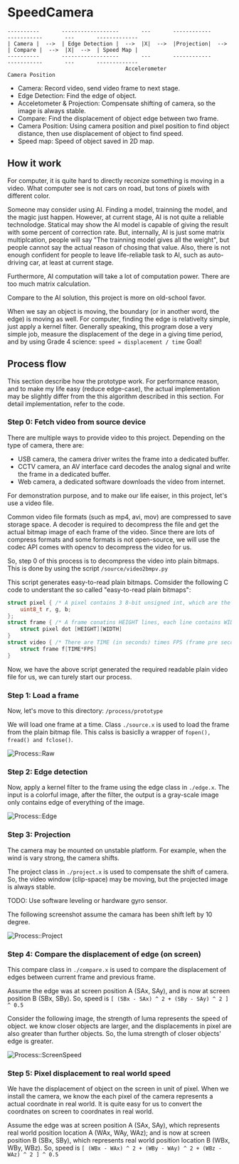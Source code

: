 # SpeedCamera

```
----------       ------------------       ---       ------------       -----------       ---       -------------
| Camera |  -->  | Edge Detection |  -->  |X|  -->  |Projection|  -->  | Compare |  -->  |X|  -->  | Speed Map |
----------       ------------------       ---       ------------       -----------       ---       -------------
                                     Accelerometer                                  Camera Position
```
- Camera:                     Record video, send video frame to next stage.
- Edge Detection:             Find the edge of object.
- Acceletometer & Projection: Compensate shifting of camera, so the image is always stable.
- Compare:                    Find the displacement of object edge between two frame.
- Camera Position:            Using camera position and pixel position to find object distance, then use displacement of object to find speed.
- Speed map:                  Speed of object saved in 2D map.

## How it work

For computer, it is quite hard to directly reconize something is moving in a video. What computer see is not cars on road, but tons of pixels with different color.

Someone may consider using AI. Finding a model, trainning the model, and the magic just happen. However, at current stage, AI is not quite a reliable technolodge. Statical may show the AI model is capable of giving the result with some percent of correction rate. But, internally, AI is just some matrix multiplcation, people will say "The trainning model gives all the weight", but people cannot say the actual reason of chosing that value. Also, there is not enough confident for people to leave life-reliable task to AI, such as auto-driving car, at least at current stage.

Furthermore, AI computation will take a lot of computation power. There are too much matrix calculation.

Compare to the AI solution, this project is more on old-school favor.

When we say an object is moving, the boundary (or in another word, the edge) is moving as well. For computer, finding the edge is relativelty simple, just apply a kernel filter. Generally speaking, this program dose a very simple job, measure the displacement of the dege in a giving time period, and by using Grade 4 science: ```speed = displacement / time``` Goal!

## Process flow

This section describe how the prototype work. For performance reason, and to make my life easy (reduce edge-case), the actual implementation may be slightly differ from the this algorithm described in this section. For detail implementation, refer to the code.

### Step 0: Fetch video from source device

There are multiple ways to provide video to this project. Depending on the type of camera, there are:
- USB camera, the camera driver writes the frame into a dedicated buffer.
- CCTV camera, an AV interface card decodes the analog signal and write the frame in a dedicated buffer.
- Web camera, a dedicated software downloads the video from internet.

For demonstration purpose, and to make our life eaiser, in this project, let's use a video file.

Common video file formats (such as mp4, avi, mov) are compressed to save storage space. A decoder is required to decompress the file and get the actual bitmap image of each frame of the video. Since there are lots of compress formats and some formats is not open-source, we will use the codec API comes with opencv to decompress the video for us.

So, step 0 of this process is to decompress the video into plain bitmaps. This is done by using the script ```/source/video2bmpv.py```

This script generates easy-to-read plain bitmaps. Comsider the following C code to understant the so called "easy-to-read plain bitmaps":
```C
struct pixel { /* A pixel contains 3 8-bit unsigned int, which are the R, G and B channels */
	uint8_t r, g, b;
};
struct frame { /* A frame conatins HEIGHT lines, each line contains WIDTH dots, each dot is a pixel */
	struct pixel dot [HEIGHT][WIDTH]
}
struct video { /* There are TIME (in seconds) times FPS (frame pre second) frames in one video file */
	struct frame f[TIME*FPS]
}
```

Now, we have the above script generated the required readable plain video file for us, we can turely start our process.

### Step 1: Load a frame

Now, let's move to this directory: ```/process/prototype```

We will load one frame at a time. Class ```./source.x``` is used to load the frame from the plain bitmap file. This calss is basiclly a wrapper of ```fopen(), fread() and fclose()```.

![Process::Raw](/docs/raw.jpg)

### Step 2: Edge detection

Now, apply a kernel filter to the frame using the edge class in ```./edge.x```. The input is a colorful image, after the filter, the output is a gray-scale image only contains edge of everything of the image.

![Process::Edge](/docs/edge.jpg)

### Step 3: Projection

The camera may be mounted on unstable platform. For example, when the wind is vary strong, the camera shifts.

The project class in ```./project.x``` is used to compensate the shift of camera. So, the video window (clip-space) may be moving, but the projected image is always stable.

TODO: Use software leveling or hardware gyro sensor.

The following screenshot assume the camara has been shift left by 10 degree.

![Process::Project](/docs/project.jpg)

### Step 4: Compare the displacement of edge (on screen)

This compare class in ```./compare.x``` is used to compare the displacement of edges between current frame and previous frame.

Assume the edge was at screen position A (SAx, SAy), and is now at screen position B (SBx, SBy). So, speed is ```[ (SBx - SAx) ^ 2 + (SBy - SAy) ^ 2 ] ^ 0.5```

Consider the following image, the strength of luma represents the speed of object. we know closer objects are larger, and the displacements in pixel are also greater than further objects. So, the luma strength of closer objects' edge is greater.

![Process::ScreenSpeed](/docs/screenspeed.jpg)

### Step 5: Pixel displacement to real world speed

We have the displacement of object on the screen in unit of pixel. When we install the camera, we know the each pixel of the camera represents a actual coordnate in real world. It is quite easy for us to convert the coordnates on screen to coordnates in real world.

Assume the edge was at screen position A (SAx, SAy), which represents real world position location A (WAx, WAy, WAz); and is now at screen position B (SBx, SBy), which represents real world position location B (WBx, WBy, WBz). So, speed is ```[ (WBx - WAx) ^ 2 + (WBy - WAy) ^ 2 + (WBz - WAz) ^ 2 ] ^ 0.5```